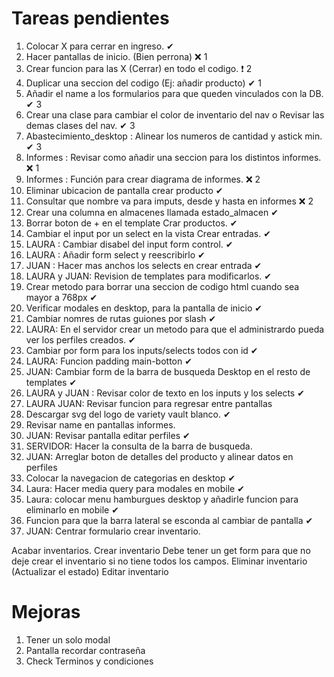 # Tareas pendientes

1. Colocar X para cerrar en ingreso.                                                                 ✔  
2. Hacer pantallas de inicio. (Bien perrona)                                                         ❌ 1
2. Crear funcion para las X (Cerrar) en todo el codigo.                                              ❗  2
3. Duplicar una seccion del codigo (Ej: añadir producto)                                             ✔  1
4. Añadir el name a los formularios para que queden vinculados con la DB.                            ✔  3
5. Crear una clase para cambiar el color de inventario del nav o Revisar las demas clases del nav.   ✔  3
6. Abastecimiento_desktop : Alinear los numeros de cantidad y astick min.                            ✔  3
7. Informes : Revisar como añadir una seccion para los distintos informes.                           ❌ 1
8. Informes : Función para crear diagrama de informes.                                               ❌ 2
9. Eliminar ubicacion de pantalla crear producto                                                     ✔
10. Consultar que nombre va para imputs, desde y hasta en informes                                   ❌ 2
11. Crear una columna en almacenes llamada estado_almacen                                            ✔ 
12. Borrar boton de + en el template Crar productos.                                                 ✔
13. Cambiar el input por un select en la vista Crear entradas.                                       ✔
14. LAURA : Cambiar disabel del input form control.                                                  ✔
15. LAURA : Añadir form select y reescribirlo                                                        ✔
16. JUAN : Hacer mas anchos los selects en crear entrada                                             ✔
17. LAURA y JUAN: Revision de templates para modificarlos.                                           ✔
18. Crear metodo para borrar una seccion de codigo html cuando sea mayor a 768px                     ✔
19. Verificar modales en desktop, para la pantalla de inicio                                         ✔   
20. Cambiar nomres de rutas guiones por slash                                                        ✔
21. LAURA: En el servidor crear un metodo para que el administrardo pueda ver los perfiles creados.  ✔ 
21. Cambiar por form para los inputs/selects todos con id                                            ✔
22. LAURA: Funcion padding main-botton                                                               ✔
23. JUAN: Cambiar form de la barra de busqueda Desktop en el resto de templates                      ✔
24. LAURA y JUAN : Revisar color de texto en los inputs y los selects                                ✔ 
25. LAURA JUAN: Revisar funcion para regresar entre pantallas                                        
26. Descargar svg del logo de variety vault blanco.                                                  ✔
27. Revisar name en pantallas informes.                                     
28. JUAN: Revisar pantalla editar perfiles                                                           ✔
29. SERVIDOR: Hacer la consulta de la barra de busqueda.  
30. JUAN: Arreglar boton de detalles del producto y alinear datos en perfiles                          
31. Colocar la navegacion de categorias en desktop                                                   ✔
32. Laura: Hacer media query para modales en mobile                                                  ✔
33. Laura: colocar menu hamburgues desktop y añadirle funcion para eliminarlo en mobile              ✔
34. Funcion para que la barra lateral se esconda al cambiar de pantalla                              ✔
35. JUAN: Centrar formulario crear inventario.

Acabar inventarios. 
    Crear inventario
        Debe tener un get form para que no deje crear el inventario si no tiene todos los campos.
    Eliminar inventario (Actualizar el estado)
    Editar inventario 



# Mejoras
1. Tener un solo modal
2. Pantalla recordar contraseña
3. Check Terminos y condiciones